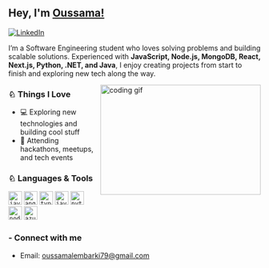 ## Hey, I'm [Oussama!](https://github.com/oussamalembarki/)

[![LinkedIn](https://img.shields.io/badge/-LinkedIn-0e76a8?style=flat-square&logo=Linkedin&logoColor=white)](https://linkedin.com/in/oussama-lembarki)

I’m a Software Engineering student who loves solving problems and building scalable solutions. Experienced with **JavaScript, Node.js, MongoDB, React, Next.js, Python, .NET, and Java**, I enjoy creating projects from start to finish and exploring new tech along the way.

<img align="right" height="220" width="320" src="https://raw.githubusercontent.com/oussamalembarki/oussamalembarki/master/gifs/coder.gif" alt="coding gif" />

### ♘ Things I Love
- 💻 Exploring new technologies and building cool stuff  
- 🍕 Attending hackathons, meetups, and tech events  

### ♘ Languages & Tools
<code><img height="27" src="https://cdn.jsdelivr.net/gh/devicons/devicon/icons/java/java-original.svg" alt="java"></code>
<code><img height="27" src="https://cdn.jsdelivr.net/gh/devicons/devicon/icons/angularjs/angularjs-original.svg" alt="angular"></code>
<code><img height="27" src="https://cdn.jsdelivr.net/gh/devicons/devicon/icons/typescript/typescript-original.svg" alt="typescript"></code>
<code><img height="27" src="https://cdn.jsdelivr.net/gh/devicons/devicon/icons/javascript/javascript-original.svg" alt="javascript"></code>
<code><img height="27" src="https://cdn.jsdelivr.net/gh/devicons/devicon/icons/python/python-original.svg" alt="python"></code>
<code><img height="27" src="https://cdn.jsdelivr.net/gh/devicons/devicon/icons/nodejs/nodejs-original.svg" alt="nodejs"></code>
<code><img height="27" src="https://cdn.jsdelivr.net/gh/devicons/devicon@latest/icons/azuresqldatabase/azuresqldatabase-original.svg" alt="azure sql"></code>

### - Connect with me
- Email: oussamalembarki79@gmail.com
